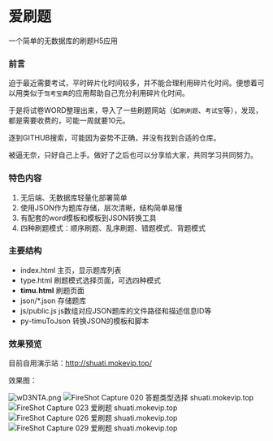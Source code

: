 <!--
 * @Author: mokevip
 * @Date: 2020-09-14 13:54:03
 * @LastEditors: mokevip
 * @LastEditTime: 2020-09-14 14:26:26
 * @Description: 
-->
<h1>爱刷题</h1>
<p>一个简单的无数据库的刷题H5应用</p>
<h3>前言</h3>
<p>迫于最近需要考试，平时碎片化时间较多，并不能合理利用碎片化时间。便想着可以用类似于<code>驾考宝典</code>的应用帮助自己充分利用碎片化时间。</p>
<p>于是将试卷WORD整理出来，导入了一些刷题网站（如<code>刷刷题</code>、<code>考试宝</code>等），发现，都是需要收费的，可能一周就要10元。</p>
<p>逐到GITHUB搜索，可能因为姿势不正确，并没有找到合适的仓库。</p>
<p>被逼无奈，只好自己上手。做好了之后也可以分享给大家，共同学习共同努力。</p>
<h3>特色内容</h3>
<ol>
    <li>无后端、无数据库轻量化部署简单</li>
    <li>使用JSON作为题库存储，层次清晰，结构简单易懂</li>
    <li>有配套的word模板和模板到JSON转换工具</li>
    <li>四种刷题模式：顺序刷题、乱序刷题、错题模式、背题模式</li>
</ol>

<h3>主要结构</h3>
<ul>
    <li>index.html      主页，显示题库列表</li>
    <li>type.html       刷题模式选择页面，可选四种模式</li>
    <li><b>timu.html</b>      刷题页面</li>
    <li>json/*.json    存储题库</li>
    <li>js/public.js     js数组对应JSON题库的文件路径和描述信息ID等</li>
    <li>py-timuToJson    转换JSON的模板和脚本</li>
</ul>

<h3>效果预览</h3>
<p>目前自用演示站：<a href="http://shuati.mokevip.top/">http://shuati.mokevip.top/</a></p>
<p>效果图：</p>
<img src="https://s1.ax1x.com/2020/09/14/wD3NTA.png" alt="wD3NTA.png" border="0" />
<img src="https://s1.ax1x.com/2020/09/14/wD8KBQ.png" alt="FireShot Capture 020 答题类型选择 shuati.mokevip.top" border="0">
<img src="https://s1.ax1x.com/2020/09/14/wD8lAs.png" alt="FireShot Capture 023 爱刷题 shuati.mokevip.top" border="0">
<img src="https://s1.ax1x.com/2020/09/14/wD81Nn.png" alt="FireShot Capture 026 爱刷题 shuati.mokevip.top" border="0">
<img src="https://s1.ax1x.com/2020/09/14/wD83hq.png" alt="FireShot Capture 029 爱刷题 shuati.mokevip.top" border="0">
